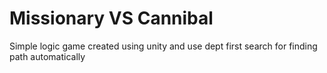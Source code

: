 # Missionary VS Cannibal

Simple logic game created using unity and use dept first search for finding path automatically
